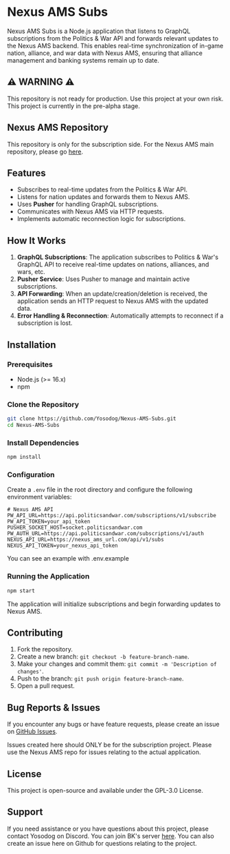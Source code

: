# Nexus AMS Subs

Nexus AMS Subs is a Node.js application that listens to GraphQL subscriptions from the Politics & War API and forwards relevant updates to the Nexus AMS backend. This enables real-time synchronization of in-game nation, alliance, and war data with Nexus AMS, ensuring that alliance management and banking systems remain up to date.

## ⚠️ WARNING ⚠️
This repository is not ready for production. Use this project at your own risk. This project is currently in the pre-alpha stage.

## Nexus AMS Repository
This repository is only for the subscription side. For the Nexus AMS main repository, please go [here](https://github.com/Yosodog/Nexus-AMS).

## Features
- Subscribes to real-time updates from the Politics & War API.
- Listens for nation updates and forwards them to Nexus AMS.
- Uses **Pusher** for handling GraphQL subscriptions.
- Communicates with Nexus AMS via HTTP requests.
- Implements automatic reconnection logic for subscriptions.

## How It Works
1. **GraphQL Subscriptions**: The application subscribes to Politics & War's GraphQL API to receive real-time updates on nations, alliances, and wars, etc.
2. **Pusher Service**: Uses Pusher to manage and maintain active subscriptions.
3. **API Forwarding**: When an update/creation/deletion is received, the application sends an HTTP request to Nexus AMS with the updated data.
4. **Error Handling & Reconnection**: Automatically attempts to reconnect if a subscription is lost.

## Installation
### Prerequisites
- Node.js (>= 16.x)
- npm

### Clone the Repository
```bash
git clone https://github.com/Yosodog/Nexus-AMS-Subs.git
cd Nexus-AMS-Subs
```

### Install Dependencies
```bash
npm install
```

### Configuration
Create a `.env` file in the root directory and configure the following environment variables:

```
# Nexus AMS API
PW_API_URL=https://api.politicsandwar.com/subscriptions/v1/subscribe
PW_API_TOKEN=your_api_token
PUSHER_SOCKET_HOST=socket.politicsandwar.com
PW_AUTH_URL=https://api.politicsandwar.com/subscriptions/v1/auth
NEXUS_API_URL=https://nexus_ams_url.com/api/v1/subs
NEXUS_API_TOKEN=your_nexus_api_token
```

You can see an example with .env.example

### Running the Application
```bash
npm start
```

The application will initialize subscriptions and begin forwarding updates to Nexus AMS.


## Contributing
1. Fork the repository.
2. Create a new branch: `git checkout -b feature-branch-name`.
3. Make your changes and commit them: `git commit -m 'Description of changes'`.
4. Push to the branch: `git push origin feature-branch-name`.
5. Open a pull request.

## Bug Reports & Issues
If you encounter any bugs or have feature requests, please create an issue on [GitHub Issues](https://github.com/Yosodog/Nexus-AMS-Subs/issues).

Issues created here should ONLY be for the subscription project. Please use the Nexus AMS repo for issues relating to the actual application.

## License
This project is open-source and available under the GPL-3.0 License.

## Support
If you need assistance or you have questions about this project, please contact Yosodog on Discord. You can join BK's server [here](https://discord.com/invite/VrJFQMBH2R). You can also create an issue here on Github for questions relating to the project.

